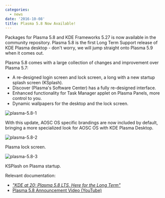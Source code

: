 ```yaml
---
categories:
  - news
date: '2016-10-08'
title: Plasma 5.8 Now Available!
---
```



Packages for Plasma 5.8 and KDE Frameworks 5.27 is now available in the community repository. Plasma 5.8 is the first Long Term Support release of KDE Plasma desktop - don't worry, we will jump straight onto Plasma 5.9 when it comes out.

Plasma 5.8 comes with a large collection of changes and improvement over Plasma 5.7:

- A re-designed login screen and lock screen, a long with a new startup splash screen (KSplash).
- Discover (Plasma's Software Center) has a fully re-designed interface.
- Enhanced functionality for Task Manager applet on Plasma Panels, more control to you.
- Dynamic wallpapers for the desktop and the lock screen.

![plasma-5.8-1](/assets/i/news/plasma-5.8-1.png)

With this update, AOSC OS specific brandings are now included by default, bringing a more specialized look for AOSC OS with KDE Plasma Desktop.

![plasma-5.8-2](/assets/i/news/plasma-5.8-2.png)

Plasma lock screen.

![plasma-5.8-3](/assets/i/news/plasma-5.8-3.png)

KSPlash on Plasma startup.

Relevant documentation:

- [*"KDE at 20: Plasma 5.8 LTS. Here for the Long Term"*](https://www.kde.org/announcements/plasma-5.8.0.php)
- [Plasma 5.8 Announcement Video (YouTube)](https://www.youtube.com/watch?v=LgH1Clgr-uE)